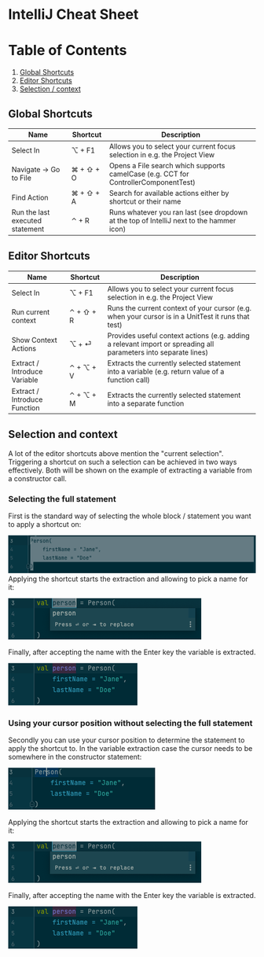 # IntelliJ Cheat Sheet

# Table of Contents
1. [Global Shortcuts](#global-shortcuts)
2. [Editor Shortcuts](#editor-shortcuts)
3. [Selection / context](#selection-and-context)

## Global Shortcuts

| Name                            | Shortcut  | Description                                                                                        |
|---------------------------------|-----------|----------------------------------------------------------------------------------------------------|
| Select In                       | ⌥ + F1    | Allows you to select your current focus selection in e.g. the Project View                         |
| Navigate -> Go to File          | ⌘ + ⇧ + O | Opens a File search which supports camelCase (e.g. CCT for ControllerComponentTest)                |
| Find Action                     | ⌘ + ⇧ + A | Search for available actions either by shortcut or their name                                      |
| Run the last executed statement | ⌃ + R     | Runs whatever you ran last (see dropdown at the top of IntelliJ next to the hammer icon)           |


## Editor Shortcuts

| Name                         | Shortcut  | Description                                                                                                     |
|------------------------------|-----------|-----------------------------------------------------------------------------------------------------------------|
| Select In                    | ⌥ + F1    | Allows you to select your current focus selection in e.g. the Project View                                      |
| Run current context          | ⌃ + ⇧ + R | Runs the current context of your cursor (e.g. when your cursor is in a UnitTest it runs that test)              |
| Show Context Actions         | ⌥ + ⏎     | Provides useful context actions (e.g. adding a relevant import or spreading all parameters into separate lines) |
| Extract / Introduce Variable | ⌃ + ⌥ + V | Extracts the currently selected statement into a variable (e.g. return value of a function call)                |
| Extract / Introduce Function | ⌃ + ⌥ + M | Extracts the currently selected statement into a separate function                                              |


## Selection and context

A lot of the editor shortcuts above mention the "current selection". Triggering a shortcut on such a selection can be achieved in two ways effectively. Both will be shown on the example of extracting a variable from a constructor call.  

### Selecting the full statement

First is the standard way of selecting the whole block / statement you want to apply a shortcut on:  

![Full_Statement_Selection.png](images/Full_Statement_Selection.png)  
Applying the shortcut starts the extraction and allowing to pick a name for it:  

![Extracting_Variable.png](images/Extracting_Variable.png)  

Finally, after accepting the name with the Enter key the variable is extracted.  

![Fully_extracted_variable.png](images/Fully_extracted_variable.png)

### Using your cursor position without selecting the full statement

Secondly you can use your cursor position to determine the statement to apply the shortcut to. In the variable extraction case the cursor needs to be somewhere in the constructor statement:  

![Cursor_Position_Selection.png](images/Cursor_Position_Selection.png)  

Applying the shortcut starts the extraction and allowing to pick a name for it:

![Extracting_Variable.png](images/Extracting_Variable.png)

Finally, after accepting the name with the Enter key the variable is extracted.

![Fully_extracted_variable.png](images/Fully_extracted_variable.png)